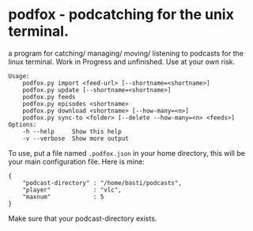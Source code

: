 # podfox - podcatching for the unix terminal.

a program for catching/ managing/ moving/ listening to podcasts for the linux terminal. 
Work in Progress and unfinished. Use at your own risk.

```
Usage:
    podfox.py import <feed-url> [--shortname=<shortname>]
    podfox.py update [--shortname=<shortname>]
    podfox.py feeds
    podfox.py episodes <shortname>
    podfox.py download <shortname> [--how-many=<n>]
    podfox.py sync-to <folder> [--delete --how-many=<n> <feeds>]
Options:
    -h --help     Show this help
    -v --verbose  Show more output
```

To use, put a file named `.podfox.json` in your home directory, this will be your main configuration file.
Here is mine: 
```
{
    "podcast-directory" : "/home/basti/podcasts",
    "player"            : "vlc",
    "maxnum"            : 5
}
```
Make sure that your podcast-directory exists.
